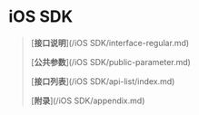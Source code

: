 # iOS SDK

> [**接口说明**](/iOS SDK/interface-regular.md)
>
> [**公共参数**](/iOS SDK/public-parameter.md)
>
> [**接口列表**](/iOS SDK/api-list/index.md)
>
> [**附录**](/iOS SDK/appendix.md)




